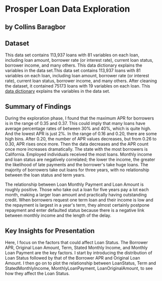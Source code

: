 # Prosper Loan Data Exploration
## by Collins Baragbor


## Dataset

This data set contains 113,937 loans with 81 variables on each loan, including loan amount, borrower rate (or interest rate), current loan status, borrower income, and many others. This data dictionary explains the variables in the data set.This data set contains 113,937 loans with 81 variables on each loan, including loan amount, borrower rate (or interest rate),
current loan status, borrower income, and many others. After cleaning the dataset, it contained 75173 loans with 19 variables on each loan.
This [data dictionary](https://docs.google.com/spreadsheets/d/1gDyi_L4UvIrLTEC6Wri5nbaMmkGmLQBk-Yx3z0XDEtI/edit#gid=0) explains the variables in the data set.


## Summary of Findings

During the exploration phase, I found that the maximum APR for borrowers is in the range of 0.35 and 0.37. This could imply that many loans have average percentage rates of between 30% and 40%, which is quite high. And the lowest APR is just 2%. In the range of 0.16 and 0.20, there are some high bins. After 0.20, the number of APR values decreases, but from 0.26 to 0.30, APR rises once more. Then the data decreases and the APR count once more increases dramatically. The state with the most borrowers is California. Employed individuals received the most loans. Monthly income and loan status are negatively correlated; the lower the income, the greater the likelihood of late payments and the borrower's take huge loans. The majority of borrowers take out loans for three years, with no relationship between the loan status and term years.

The relationship between Loan Monthly Payment and Loan Amount is roughly positive. Those who take out a loan for five years pay a lot each month, making a larger loan amount and practically having outstanding credit. When borrowers request one term loan and their income is low and the repayment is largest in a year's term, they almost certainly postpone repayment and enter defaulted status because there is a negative link between monthly income and the length of the delay.


## Key Insights for Presentation

Here, I focus on the factors that could affect Loan Status. The Borrower APR, Original Loan Amount, Term, Stated Monthly Income, and Monthly Loan Payment are the key factors. I start by introducing the distribution of Loan Status followed by that of the Borrower APR and Original Loan Amount. I then go on to plot the relationship between LoanStatus, Term and StatedMonthlyIncome, MonthlyLoanPayment, LoanOriginalAmount, to see how they affect the Loan Status.
